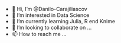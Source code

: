 - 👋 Hi, I’m @Danilo-Carajiliascov
- 👀 I’m interested in Data Science
- 🌱 I’m currently learning Julia, R end Knime
- 💞️ I’m looking to collaborate on ...
- 📫 How to reach me ...

<!---
Danilo-Carajiliascov/Danilo-Carajiliascov is a ✨ special ✨ repository because its `README.md` (this file) appears on your GitHub profile.
You can click the Preview link to take a look at your changes.
--->
